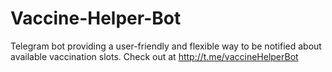 # Vaccine-Helper-Bot
Telegram bot providing a user-friendly and flexible way to be notified about available vaccination slots. Check out at http://t.me/vaccineHelperBot
